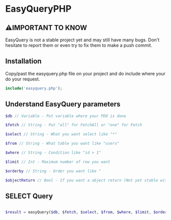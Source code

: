 # EasyQueryPHP

## ⚠️IMPORTANT TO KNOW

EasyQuery is not a stable project yet and may still have many bugs. Don't hesitate to report them or even try to fix them to make a push commit.

## Installation

Copy/past the easyquery.php file on your project and do include where your do your request.

```php
include('easyquery.php');
```

## Understand EasyQuery parameters

```php
$db // Variable - Put variable where your PDO is done
```

```php
$fetch // String - Put "all" for FetchAll or "one" for Fetch
```

```php
$select // String - What you want select like "*"
```

```php
$from // String - What table you want like "users"
```

```php
$where // String - Condition like "id > 1"
```

```php
$limit // Int - Maximum number of row you want
```

```php
$orderby // String - Order you want like "
```

```php
$objectReturn // Bool - If you want a object return (Not yet stable with FetchAll)
```

## SELECT Query

```php

$result = easyQuery($db, $fetch, $select, $from, $where, $limit, $orderby, $objectReturn);

```

